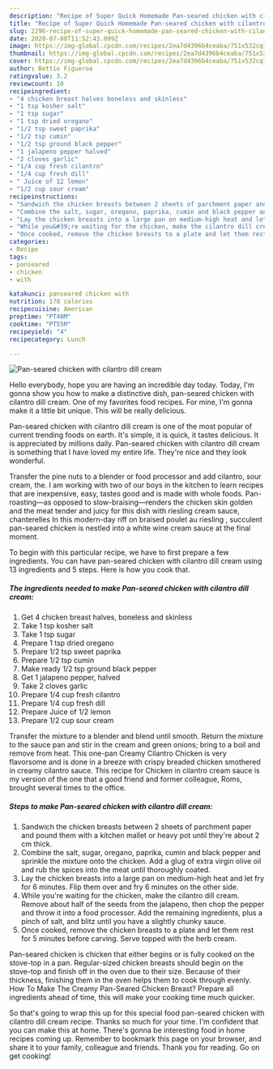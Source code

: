 ```yaml
---
description: "Recipe of Super Quick Homemade Pan-seared chicken with cilantro dill cream"
title: "Recipe of Super Quick Homemade Pan-seared chicken with cilantro dill cream"
slug: 2296-recipe-of-super-quick-homemade-pan-seared-chicken-with-cilantro-dill-cream
date: 2020-07-08T11:52:43.099Z
image: https://img-global.cpcdn.com/recipes/2ea7d4396b4ceaba/751x532cq70/pan-seared-chicken-with-cilantro-dill-cream-recipe-main-photo.jpg
thumbnail: https://img-global.cpcdn.com/recipes/2ea7d4396b4ceaba/751x532cq70/pan-seared-chicken-with-cilantro-dill-cream-recipe-main-photo.jpg
cover: https://img-global.cpcdn.com/recipes/2ea7d4396b4ceaba/751x532cq70/pan-seared-chicken-with-cilantro-dill-cream-recipe-main-photo.jpg
author: Bettie Figueroa
ratingvalue: 3.2
reviewcount: 10
recipeingredient:
- "4 chicken breast halves boneless and skinless"
- "1 tsp kosher salt"
- "1 tsp sugar"
- "1 tsp dried oregano"
- "1/2 tsp sweet paprika"
- "1/2 tsp cumin"
- "1/2 tsp ground black pepper"
- "1 jalapeno pepper halved"
- "2 cloves garlic"
- "1/4 cup fresh cilantro"
- "1/4 cup fresh dill"
- " Juice of 12 lemon"
- "1/2 cup sour cream"
recipeinstructions:
- "Sandwich the chicken breasts between 2 sheets of parchment paper and pound them with a kitchen mallet or heavy pot until they&#39;re about 2 cm thick."
- "Combine the salt, sugar, oregano, paprika, cumin and black pepper and sprinkle the mixture onto the chicken. Add a glug of extra virgin olive oil and rub the spices into the meat until thoroughly coated."
- "Lay the chicken breasts into a large pan on medium-high heat and let fry for 6 minutes. Flip them over and fry 6 minutes on the other side."
- "While you&#39;re waiting for the chicken, make the cilantro dill cream. Remove about half of the seeds from the jalapeno, then chop the pepper and throw it into a food processor. Add the remaining ingredients, plus a pinch of salt, and blitz until you have a slightly chunky sauce."
- "Once cooked, remove the chicken breasts to a plate and let them rest for 5 minutes before carving. Serve topped with the herb cream."
categories:
- Recipe
tags:
- panseared
- chicken
- with

katakunci: panseared chicken with 
nutrition: 178 calories
recipecuisine: American
preptime: "PT40M"
cooktime: "PT55M"
recipeyield: "4"
recipecategory: Lunch

---
```



![Pan-seared chicken with cilantro dill cream](https://img-global.cpcdn.com/recipes/2ea7d4396b4ceaba/751x532cq70/pan-seared-chicken-with-cilantro-dill-cream-recipe-main-photo.jpg)

Hello everybody, hope you are having an incredible day today. Today, I'm gonna show you how to make a distinctive dish, pan-seared chicken with cilantro dill cream. One of my favorites food recipes. For mine, I'm gonna make it a little bit unique. This will be really delicious.

Pan-seared chicken with cilantro dill cream is one of the most popular of current trending foods on earth. It's simple, it is quick, it tastes delicious. It is appreciated by millions daily. Pan-seared chicken with cilantro dill cream is something that I have loved my entire life. They're nice and they look wonderful.

Transfer the pine nuts to a blender or food processor and add cilantro, sour cream, the. I am working with two of our boys in the kitchen to learn recipes that are inexpensive, easy, tastes good and is made with whole foods. Pan-roasting—as opposed to slow-braising—renders the chicken skin golden and the meat tender and juicy for this dish with riesling cream sauce, chanterelles In this modern-day riff on braised poulet au riesling , succulent pan-seared chicken is nestled into a white wine cream sauce at the final moment.


To begin with this particular recipe, we have to first prepare a few ingredients. You can have pan-seared chicken with cilantro dill cream using 13 ingredients and 5 steps. Here is how you cook that.

<!--inarticleads1-->

##### The ingredients needed to make Pan-seared chicken with cilantro dill cream:

1. Get 4 chicken breast halves, boneless and skinless
1. Take 1 tsp kosher salt
1. Take 1 tsp sugar
1. Prepare 1 tsp dried oregano
1. Prepare 1/2 tsp sweet paprika
1. Prepare 1/2 tsp cumin
1. Make ready 1/2 tsp ground black pepper
1. Get 1 jalapeno pepper, halved
1. Take 2 cloves garlic
1. Prepare 1/4 cup fresh cilantro
1. Prepare 1/4 cup fresh dill
1. Prepare  Juice of 1/2 lemon
1. Prepare 1/2 cup sour cream


Transfer the mixture to a blender and blend until smooth. Return the mixture to the sauce pan and stir in the cream and green onions; bring to a boil and remove from heat. This one-pan Creamy Cilantro Chicken is very flavorsome and is done in a breeze with crispy breaded chicken smothered in creamy cilantro sauce. This recipe for Chicken in cilantro cream sauce is my version of the one that a good friend and former colleague, Roms, brought several times to the office. 

<!--inarticleads2-->

##### Steps to make Pan-seared chicken with cilantro dill cream:

1. Sandwich the chicken breasts between 2 sheets of parchment paper and pound them with a kitchen mallet or heavy pot until they&#39;re about 2 cm thick.
1. Combine the salt, sugar, oregano, paprika, cumin and black pepper and sprinkle the mixture onto the chicken. Add a glug of extra virgin olive oil and rub the spices into the meat until thoroughly coated.
1. Lay the chicken breasts into a large pan on medium-high heat and let fry for 6 minutes. Flip them over and fry 6 minutes on the other side.
1. While you&#39;re waiting for the chicken, make the cilantro dill cream. Remove about half of the seeds from the jalapeno, then chop the pepper and throw it into a food processor. Add the remaining ingredients, plus a pinch of salt, and blitz until you have a slightly chunky sauce.
1. Once cooked, remove the chicken breasts to a plate and let them rest for 5 minutes before carving. Serve topped with the herb cream.


Pan-seared chicken is chicken that either begins or is fully cooked on the stove-top in a pan. Regular-sized chicken breasts should begin on the stove-top and finish off in the oven due to their size. Because of their thickness, finishing them in the oven helps them to cook through evenly. How To Make The Creamy Pan-Seared Chicken Breast? Prepare all ingredients ahead of time, this will make your cooking time much quicker. 

So that's going to wrap this up for this special food pan-seared chicken with cilantro dill cream recipe. Thanks so much for your time. I'm confident that you can make this at home. There's gonna be interesting food in home recipes coming up. Remember to bookmark this page on your browser, and share it to your family, colleague and friends. Thank you for reading. Go on get cooking!
